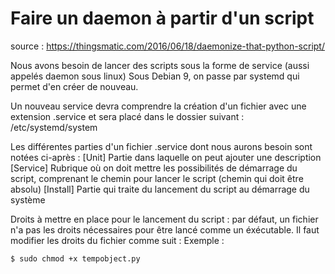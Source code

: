 # Faire un daemon à partir d'un script

source : https://thingsmatic.com/2016/06/18/daemonize-that-python-script/

Nous avons besoin de lancer des scripts sous la forme de service (aussi appelés daemon sous linux)
Sous Debian 9, on passe par systemd qui permet d'en créer de nouveau.

Un nouveau service devra comprendre la création d'un fichier avec une extension .service et sera placé dans le dossier suivant :
/etc/systemd/system

Les différentes parties d'un fichier .service dont nous aurons besoin sont notées ci-après :
[Unit]
Partie dans laquelle on peut ajouter une description
[Service]
Rubrique où on doit mettre les possibilités de démarrage du script, comprenant le chemin pour lancer le script (chemin qui doit être absolu)
[Install]
Partie qui traite du lancement du script au démarrage du système

Droits à mettre en place pour le lancement du script :
par défaut, un fichier n'a pas les droits nécessaires pour être lancé comme un éxécutable.
Il faut modifier les droits du fichier comme suit :
Exemple :
```bash
$ sudo chmod +x tempobject.py
```

